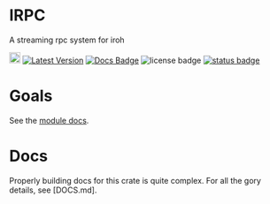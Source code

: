 # IRPC

A streaming rpc system for iroh

[<img src="https://img.shields.io/badge/github-quic_rpc-8da0cb?style=for-the-badge&labelColor=555555&logo=github" height="20" >][repo link] [![Latest Version]][crates.io] [![Docs Badge]][docs.rs] ![license badge] [![status badge]][status link]

[Latest Version]: https://img.shields.io/crates/v/irpc.svg
[crates.io]: https://crates.io/crates/irpc
[Docs Badge]: https://img.shields.io/badge/docs-docs.rs-green
[docs.rs]: https://docs.rs/irpc
[license badge]: https://img.shields.io/crates/l/irpc
[status badge]: https://github.com/n0-computer/irpc/actions/workflows/rust.yml/badge.svg
[status link]: https://github.com/n0-computer/irpc/actions/workflows/rust.yml
[repo link]: https://github.com/n0-computer/irpc

# Goals

See the [module docs](https://docs.rs/irpc/latest/irpc/).

# Docs

Properly building docs for this crate is quite complex. For all the gory details,
see [DOCS.md].